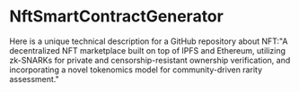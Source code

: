 # NftSmartContractGenerator
Here is a unique technical description for a GitHub repository about NFT:"A decentralized NFT marketplace built on top of IPFS and Ethereum, utilizing zk-SNARKs for private and censorship-resistant ownership verification, and incorporating a novel tokenomics model for community-driven rarity assessment."
